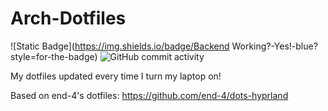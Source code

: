 # Arch-Dotfiles
![Static Badge](https://img.shields.io/badge/Backend Working?-Yes!-blue?style=for-the-badge) ![GitHub commit activity](https://img.shields.io/github/commit-activity/w/Chiron8/Arch-Dotfiles?style=for-the-badge)



My dotfiles updated every time I turn my laptop on!

Based on end-4's dotfiles: https://github.com/end-4/dots-hyprland
